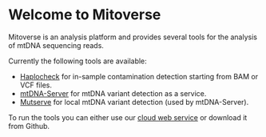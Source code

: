 # Welcome to Mitoverse

Mitoverse is an analysis platform and provides several tools for the analysis of mtDNA sequencing reads. 

Currently the following tools are available: 

* [Haplocheck](haplocheck/haplocheck.md) for in-sample contamination detection starting from BAM or VCF files.
* [mtDNA-Server](mtdna-server/mtdna-server.md) for mtDNA variant detection as a service. 
* [Mutserve](mutserve/mutserve.md) for local mtDNA variant detection (used by mtDNA-Server).

To run the tools you can either use our [cloud web service](https://mitoverse.i-med.ac.at) or download it from Github.
